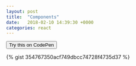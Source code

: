 ```yaml
---
layout: post
title:  "Components"
date:   2018-02-10 14:39:30 +0000
categories: react
---
```


<button class="codepenBtn" onclick="window.location.href='https://codepen.io/aerrity/pen/RQywYx?editors=0010'">Try this on CodePen</button>

{% gist 354767350acf749dbcc74728f4735d37 %}
